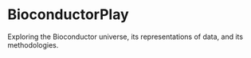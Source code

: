 # BioconductorPlay
Exploring the Bioconductor universe, its representations of data, and its methodologies.
